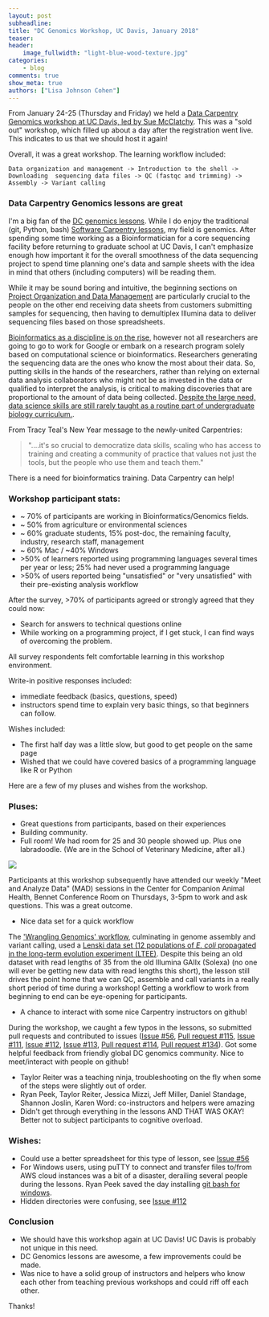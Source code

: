 ```yaml
---
layout: post
subheadline:
title: "DC Genomics Workshop, UC Davis, January 2018"
teaser:
header:
    image_fullwidth: "light-blue-wood-texture.jpg"
categories:
    - blog
comments: true
show_meta: true
authors: ["Lisa Johnson Cohen"]
---
```


From January 24-25 (Thursday and Friday) we held a [Data Carpentry Genomics workshop at UC Davis, 
led by Sue McClatchy](https://smcclatchy.github.io/2018-01-24-ucdavis/). This was a "sold out" workshop, 
which filled up about a day after the registration went live. This indicates to us that we should host it again!

Overall, it was a great workshop. 
The learning workflow included: 

`Data organization and management -> Introduction to the shell -> Downloading 
sequencing data files -> QC (fastqc and trimming) -> Assembly -> Variant calling`

### Data Carpentry Genomics lessons are great

I'm a big fan of the [DC genomics lessons](http://www.datacarpentry.org/lessons/#genomics-workshop). 
While I do enjoy the traditional (git, Python, bash) [Software Carpentry lessons](https://software-carpentry.org/lessons/), 
my field is genomics. After spending some time working as a Bioinformatician for a core sequencing facility before 
returning to graduate school at UC Davis, I can't emphasize enough how important it for the overall smoothness of the 
data sequencing project to spend time planning one's data and sample sheets with the idea in mind that others (including computers) 
will be reading them. 

While it may be sound boring and intuitive, the beginning sections 
on [Project Organization and Data Management](http://www.datacarpentry.org/organization-genomics/) 
are particularly crucial to the people on the other end receiving data sheets from customers 
submitting samples for sequencing, then having to demultiplex Illumina data to deliver sequencing files 
based on those spreadsheets.

[Bioinformatics as a discipline is on the rise](https://www.nature.com/naturejobs/science/articles/10.1038/nj0478), 
however not all researchers are going to go to work for Google or embark on a research program 
solely based on computational science or bioinformatics. Researchers generating the sequencing data 
are the ones who know the most about their data. So, putting skills in the hands of the researchers, 
rather than relying on external data analysis collaborators who might not be as invested in the data or 
qualified to interpret the analysis, is critical to making discoveries that are proportional to the amount of 
data being collected. [Despite the large need, data science skills are still rarely taught as a routine part of 
undergraduate biology curriculum.](https://academic.oup.com/bib/advance-article/doi/10.1093/bib/bbx100/4096809). 

From Tracy Teal's New Year message to the newly-united Carpentries: 

> "....it's so crucial to democratize data skills, scaling who has access to training and creating a community of practice 
that values not just the tools, but the people who use them and teach them."

There is a need for bioinformatics training. Data Carpentry can help!

### Workshop participant stats:

* ~ 70% of participants are working in Bioinformatics/Genomics fields.
* ~ 50% from agriculture or environmental sciences
* ~ 60% graduate students, 15% post-doc, the remaining faculty, industry, research staff, management
* ~ 60% Mac / ~40% Windows
* \>50% of learners reported using programming languages several times per year or less; 25% had never used a programming language
* \>50% of users reported being "unsatisfied" or "very unsatisfied" with their pre-existing analysis workflow

After the survey, >70% of participants agreed or strongly agreed that they could now:

* Search for answers to technical questions online
* While working on a programming project, if I get stuck, I can find ways of overcoming the problem.

All survey respondents felt comfortable learning in this workshop environment.

Write-in positive responses included: 
* immediate feedback (basics, questions, speed) 
* instructors spend time to explain very basic things, so that beginners can follow.

Wishes included: 
* The first half day was a little slow, but good to get people on the same page
* Wished that we could have covered basics of a programming language like R or Python

Here are a few of my pluses and wishes from the workshop.

### Pluses:
* Great questions from participants, based on their experiences
* Building community. 
* Full room! We had room for 25 and 30 people showed up. Plus one labradoodle. (We are in the School of Veterinary Medicine, after all.)

[![](https://i.imgur.com/ekr52RL.png)](https://twitter.com/ctitusbrown/status/956596865935421440)

Participants at this workshop subsequently have attended our weekly "Meet and Analyze Data" (MAD) sessions 
in the Center for Companion Animal Health, Bennet Conference Room on Thursdays, 3-5pm to work and ask questions. 
This was a great outcome.

* Nice data set for a quick workflow

The ['Wrangling Genomics' workflow](http://www.datacarpentry.org/wrangling-genomics/), 
culminating in genome assembly and variant calling, used a [Lenski data set (12 populations of _E. coli_ propagated 
in the long-term evolution experiment (LTEE)](https://www.nature.com/articles/nature11514). Despite this 
being an old dataset with read lengths of 35 from the old Illumina GAIIx (Solexa) (no one will ever be getting new 
data with read lengths this short), the lesson still drives the point home that we can QC, assemble and call variants 
in a really short period of time during a workshop! Getting a workflow to work from beginning to end can be eye-opening 
for participants.

* A chance to interact with some nice Carpentry instructors on github! 

During the workshop, we caught a few typos in the lessons, so submitted pull requests and contributed 
to issues ([Issue #56](https://github.com/datacarpentry/organization-genomics/issues/56), 
[Pull request #115](https://github.com/datacarpentry/wrangling-genomics/pull/115), 
[Issue #111](https://github.com/datacarpentry/wrangling-genomics/issues/111), 
[Issue #112](https://github.com/datacarpentry/wrangling-genomics/issues/112), 
[Issue #113](https://github.com/datacarpentry/wrangling-genomics/issues/113), 
[Pull request #114](https://github.com/datacarpentry/wrangling-genomics/pull/114), 
[Pull request #134](https://github.com/datacarpentry/shell-genomics/pull/134)). 
Got some helpful feedback from friendly global DC genomics community. Nice to meet/interact with people on github!

* Taylor Reiter was a teaching ninja, troubleshooting on the fly when some of the steps were slightly out of order.
* Ryan Peek, Taylor Reiter, Jessica Mizzi, Jeff Miller, Daniel Standage, Shannon Joslin, Karen Word: co-instructors and 
helpers were amazing
* Didn't get through everything in the lessons AND THAT WAS OKAY! Better not to subject participants to cognitive overload.

### Wishes:

* Could use a better spreadsheet for this type of lesson, 
see [Issue #56](https://github.com/datacarpentry/organization-genomics/issues/56)
* For Windows users, using puTTY to connect and transfer files to/from AWS cloud instances 
was a bit of a disaster, derailing several people during the lessons. 
Ryan Peek saved the day installing [git bash for windows](https://www.youtube.com/watch?v=339AEqk9c-8).
* Hidden directories were confusing, see [Issue #112](https://github.com/datacarpentry/wrangling-genomics/issues/112) 

### Conclusion

* We should have this workshop again at UC Davis! UC Davis is probably not unique in this need.
* DC Genomics lessons are awesome, a few improvements could be made.
* Was nice to have a solid group of instructors and helpers who know each other from teaching previous workshops and could riff off each other.

Thanks!
